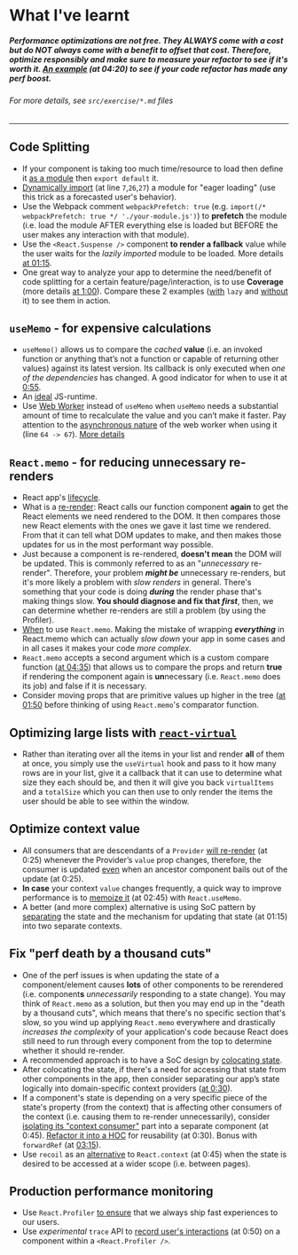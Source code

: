 # What I've learnt
##### Performance optimizations are not free. They **ALWAYS** come with a cost but do **NOT** always come with a benefit to offset that cost. Therefore, optimize responsibly and make sure to measure your refactor to see if it's worth it. [An example](https://epicreact.dev/modules/react-performance/optimize-context-value-solution) (at 04:20) to see if your code refactor has made any perf boost.
###### *For more details, see `src/exercise/*.md` files*

-------------

## Code Splitting
- If your component is taking too much time/resource to load then define it [as a module](https://github.com/HelpMe-Pls/react-performance/blob/master/src/globe/index.js) then `export default` it.
- [Dynamically import](https://github.com/HelpMe-Pls/react-performance/blob/master/src/final/01.extra-1.js) (at line `7`,`26`,`27`) a module for "eager loading" (use this trick as a forecasted user's behavior).
- Use the Webpack comment `webpackPrefetch: true` (e.g. `import(/* webpackPrefetch: true */ './your-module.js')`) to **prefetch** the module (i.e. load the module AFTER everything else is loaded but BEFORE the user makes any interaction with that module).
- Use the `<React.Suspense />` component **to render a fallback** value while the user waits for the *lazily imported* module to be loaded. More details [at 01:15](https://epicreact.dev/modules/react-performance/code-splitting-suspense-position).
- One great way to analyze your app to determine the need/benefit of code splitting for a certain feature/page/interaction, is to use **Coverage** (more details [at 1:00](https://epicreact.dev/modules/react-performance/code-splitting-coverage-tool)). Compare these 2 examples ([with](https://github.com/HelpMe-Pls/react-performance/blob/master/src/final/01.js) `lazy` and [without](https://github.com/HelpMe-Pls/react-performance/blob/master/src/exercise/01.js) it) to see them in action. 


## `useMemo` - for expensive calculations
- `useMemo()` allows us to compare the *cached* **value** (i.e. an invoked function or anything that’s not a function or capable of returning other values) against its latest version. Its callback is only executed when *one of the dependencies* has changed. A good indicator for when to use it at [0:55](https://epicreact.dev/modules/react-performance/usememo-for-expensive-calculations-solution). 
- An [ideal](https://epicreact.dev/modules/react-performance/usememo-for-expensive-calculations-extra-credit-solution-1) JS-runtime.
- Use [Web Worker](https://github.com/HelpMe-Pls/react-performance/blob/master/src/workerized-filter-cities.js) instead of `useMemo` when `useMemo` needs a substantial amount of time to recalculate the value and you can’t make it faster. Pay attention to the [asynchronous nature](https://github.com/HelpMe-Pls/react-performance/blob/master/src/final/02.extra-2.js) of the web worker when using it (line `64 -> 67`). [More details](https://epicreact.dev/modules/react-performance/usememo-for-expensive-calculations-extra-credit-solution-2)

## `React.memo` - for reducing **unnecessary** re-renders
- React app's [lifecycle](https://epicreact.dev/modules/react-performance/reactmemo-for-reducing-re-renders-intro).
- What is a [re-render](https://kentcdodds.com/blog/fix-the-slow-render-before-you-fix-the-re-render#what-is-a-re-render): React calls our function component **again** to get the React elements we need rendered to the DOM. It then compares those new React elements with the ones we gave it last time we rendered. From that it can tell what DOM updates to make, and then makes those updates for us in the most performant way possible.
- Just because a component is re-rendered, **doesn't mean** the DOM will be updated. This is commonly referred to as an "*unnecessary* re-render". Therefore, your problem ***might be*** unnecessary re-renders, but it's more likely a problem with *slow renders* in general. There's something that your code is doing ***during*** the render phase that's making things slow. **You should diagnose and fix that *first***, then, we can determine whether re-renders are still a problem (by using the Profiler).
- [When](https://kentcdodds.com/blog/usememo-and-usecallback#reactmemo-and-friends) to use `React.memo`. Making the mistake of wrapping ***everything*** in React.memo which can actually *slow down* your app in some cases and in all cases it makes your code *more complex*.
- `React.memo` accepts a second argument which is a custom compare function ([at 04:35](https://epicreact.dev/modules/react-performance/reactmemo-for-reducing-re-renders-extra-credit-solution-1)) that allows us to compare the props and return **true** if rendering the component again is **un**necessary (i.e. `React.memo` does its job) and false if it is necessary.
- Consider moving props that are primitive values up higher in the tree ([at 01:50]((https://epicreact.dev/modules/react-performance/reactmemo-for-reducing-re-renders-extra-credit-solution-2)) before thinking of using `React.memo`'s comparator function.

## Optimizing large lists with [`react-virtual`](https://react-virtual.tanstack.com/docs/overview)
- Rather than iterating over all the items in your list and render **all** of them at once, you simply use the `useVirtual` hook and pass to it how many rows are in your list, give it a callback that it can use to determine what size they each should be, and then it will give you back `virtualItems` and a `totalSize` which you can then use to only render the items the user should be able to see within the window.

## Optimize context value
- All consumers that are descendants of a `Provider` [will re-render](https://epicreact.dev/modules/react-performance/optimize-context-value-solution) (at 0:25) whenever the Provider’s `value` prop changes, therefore, the consumer is updated [even](https://epicreact.dev/modules/react-performance/optimize-context-value-extra-credit-solution-1) when an ancestor component bails out of the update (at 0:25).
- **In case** your context `value` changes frequently, a quick way to improve performance is to [memoize it](https://epicreact.dev/modules/react-performance/optimize-context-value-solution) (at 02:45) with `React.useMemo`.
- A better (and more complex) alternative is using SoC pattern by [separating](https://epicreact.dev/modules/react-performance/optimize-context-value-extra-credit-solution-1) the state and the mechanism for updating that state (at 01:15) into two separate contexts.

## Fix "perf death by a thousand cuts"
- One of the perf issues is when updating the state of a component/element causes **lots** of other components to be rerendered (i.e. component**s** *unnecessarily* responding to a state change). You may think of `React.memo` as a solution, but then you may end up in the "death by a thousand cuts", which means that there's no specific section that's slow, so you wind up applying `React.memo` everywhere and drastically *increases the complexity* of your application's code because React does still need to run through every component from the top to determine whether it should re-render.
- A recommended approach is to have a SoC design by [colocating state](https://github.com/HelpMe-Pls/react-performance/blob/master/src/examples/where-to-put-state.webp).
- After colocating the state, if there's a need for accessing that state from other components in the app, then consider separating our app’s state logically into domain-specific context providers ([at 0:30](https://epicreact.dev/modules/react-performance/fix-perf-death-by-a-thousand-cuts-extra-credit-solution-1)).
- If a component's state is depending on a very specific piece of the state's property (from the context) that is affecting other consumers of the context (i.e. causing them to re-render unnecessarily), consider [isolating its "context consumer"](https://epicreact.dev/modules/react-performance/fix-perf-death-by-a-thousand-cuts-extra-credit-solution-2) part into a separate component (at 0:45). [Refactor it into a HOC](https://epicreact.dev/modules/react-performance/fix-perf-death-by-a-thousand-cuts-extra-credit-solution-3) for reusability (at 0:30). Bonus with `forwardRef` (at [03:15](https://epicreact.dev/modules/react-performance/fix-perf-death-by-a-thousand-cuts-extra-credit-solution-3)).
- Use `recoil` as an [alternative](https://epicreact.dev/modules/react-performance/fix-perf-death-by-a-thousand-cuts-extra-credit-solution-4) to `React.context` (at 0:45) when the state is desired to be accessed at a wider scope (i.e. between pages). 

## Production performance monitoring
- Use `React.Profiler` [to ensure](https://epicreact.dev/modules/react-performance/production-performance-monitoring-solution) that we always ship fast experiences to our users.
- Use *experimental* `trace` API to [record user's interactions](https://epicreact.dev/modules/react-performance/production-performance-monitoring-extra-credit-solution-1) (at 0:50) on a component within a `<React.Profiler />`.
